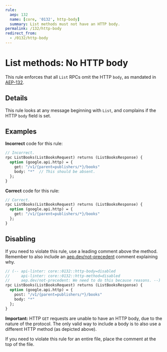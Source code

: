 ```yaml
---
rule:
  aep: 132
  name: [core, '0132', http-body]
  summary: List methods must not have an HTTP body.
permalink: /132/http-body
redirect_from:
  - /0132/http-body
---
```


# List methods: No HTTP body

This rule enforces that all `List` RPCs omit the HTTP `body`, as mandated in
[AEP-132][].

## Details

This rule looks at any message beginning with `List`, and complains if
the HTTP `body` field is set.

## Examples

**Incorrect** code for this rule:

```proto
// Incorrect.
rpc ListBooks(ListBooksRequest) returns (ListBooksResponse) {
  option (google.api.http) = {
    get: "/v1/{parent=publishers/*}/books"
    body: "*"  // This should be absent.
  };
}
```

**Correct** code for this rule:

```proto
// Correct.
rpc ListBooks(ListBooksRequest) returns (ListBooksResponse) {
  option (google.api.http) = {
    get: "/v1/{parent=publishers/*}/books"
  };
}
```

## Disabling

If you need to violate this rule, use a leading comment above the method.
Remember to also include an [aep.dev/not-precedent][] comment explaining why.

```proto
// (-- api-linter: core::0132::http-body=disabled
//     api-linter: core::0132::http-method=disabled
//     aep.dev/not-precedent: We need to do this because reasons. --)
rpc ListBooks(ListBooksRequest) returns (ListBooksResponse) {
  option (google.api.http) = {
    post: "/v1/{parent=publishers/*}/books"
    body: "*"
  };
}
```

**Important:** HTTP `GET` requests are unable to have an HTTP body, due to the
nature of the protocol. The only valid way to include a body is to also use a
different HTTP method (as depicted above).

If you need to violate this rule for an entire file, place the comment at the
top of the file.

[aep-132]: https://aep.dev/132
[aep.dev/not-precedent]: https://aep.dev/not-precedent
